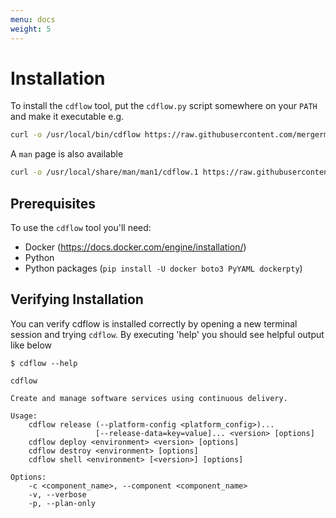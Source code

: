 ```yaml
---
menu: docs
weight: 5
---
```


# Installation

To install the `cdflow` tool, put the `cdflow.py` script somewhere on your `PATH` and make it executable e.g.

```bash
curl -o /usr/local/bin/cdflow https://raw.githubusercontent.com/mergermarket/cdflow/master/cdflow.py
```

A `man` page is also available

```bash
curl -o /usr/local/share/man/man1/cdflow.1 https://raw.githubusercontent.com/mergermarket/cdflow/master/docs/cdflow.1
```

## Prerequisites

To use the `cdflow` tool you'll need:

 - Docker (https://docs.docker.com/engine/installation/)
 - Python
 - Python packages (`pip install -U docker boto3 PyYAML dockerpty`)

## Verifying Installation

You can verify cdflow is installed correctly by opening a new terminal session and trying `cdflow`. By executing 'help' you should see helpful output like below

```
$ cdflow --help

cdflow

Create and manage software services using continuous delivery.

Usage:
    cdflow release (--platform-config <platform_config>)...
                   [--release-data=key=value]... <version> [options]
    cdflow deploy <environment> <version> [options]
    cdflow destroy <environment> [options]
    cdflow shell <environment> [<version>] [options]

Options:
    -c <component_name>, --component <component_name>
    -v, --verbose
    -p, --plan-only
```

